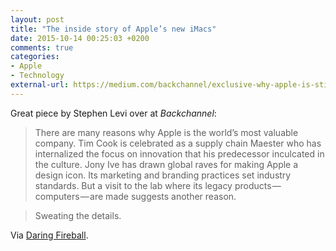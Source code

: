 ```yaml
---
layout: post
title: "The inside story of Apple’s new iMacs"
date: 2015-10-14 00:25:03 +0200
comments: true
categories: 
- Apple
- Technology
external-url: https://medium.com/backchannel/exclusive-why-apple-is-still-sweating-the-details-on-imac-531a95e50c91
---
```


Great piece by Stephen Levi over at _Backchannel_:

> There are many reasons why Apple is the world’s most valuable company. Tim Cook is celebrated as a supply chain Maester who has internalized the focus on innovation that his predecessor inculcated in the culture. Jony Ive has drawn global raves for making Apple a design icon. Its marketing and branding practices set industry standards. But a visit to the lab where its legacy products — computers — are made suggests another reason.

> Sweating the details.

Via [Daring Fireball](http://daringfireball.net/linked/2015/10/13/levy-apple-behind-the-scenes).